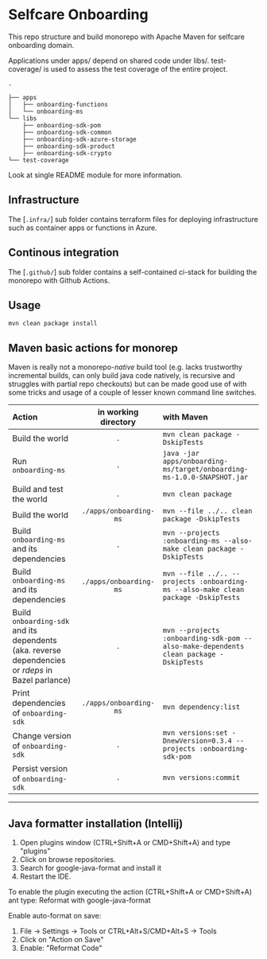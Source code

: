 # Selfcare Onboarding

This repo structure and build monorepo with Apache Maven for selfcare onboarding domain.

Applications under apps/ depend on shared code under libs/. test-coverage/ is used to assess the test coverage of the entire project.


```
.

├── apps
│   ├── onboarding-functions
│   └── onboarding-ms
└── libs
    ├── onboarding-sdk-pom
    ├── onboarding-sdk-common
    ├── onboarding-sdk-azure-storage
    ├── onboarding-sdk-product
    ├── onboarding-sdk-crypto
└── test-coverage
```

Look at single README module for more information.

## Infrastructure

The [`.infra/`] sub folder contains terraform files for deploying infrastructure such as container apps or functions in Azure.


## Continous integration

The [`.github/`] sub folder contains a self-contained ci-stack for building the monorepo with Github Actions.

## Usage

```shell script
mvn clean package install
```

## Maven basic actions for monorep

Maven is really not a monorepo-*native* build tool (e.g. lacks
trustworthy incremental builds, can only build java code natively, is recursive and
struggles with partial repo checkouts) but can be made good use of with some tricks
and usage of a couple of lesser known command line switches.

| Action                                                                                             |  in working directory  | with Maven                                                                            |
|:---------------------------------------------------------------------------------------------------|:----------------------:|:--------------------------------------------------------------------------------------|
| Build the world                                                                                    |          `.`           | `mvn clean package -DskipTests`                                                       |
| Run `onboarding-ms`                                                                                |          `.`           | `java -jar apps/onboarding-ms/target/onboarding-ms-1.0.0-SNAPSHOT.jar`                |
| Build and test the world                                                                           |     `.`                | `mvn clean package`                                                                   |
| Build the world                                                                                    | `./apps/onboarding-ms` | `mvn --file ../.. clean package -DskipTests`                                          |
| Build `onboarding-ms` and its dependencies                                                         |          `.`           | `mvn --projects :onboarding-ms --also-make clean package -DskipTests`                 |
| Build `onboarding-ms` and its dependencies                                                         | `./apps/onboarding-ms` | `mvn --file ../.. --projects :onboarding-ms --also-make clean package -DskipTests`    |
| Build `onboarding-sdk` and its dependents (aka. reverse dependencies or *rdeps* in Bazel parlance) |          `.`           | `mvn --projects :onboarding-sdk-pom --also-make-dependents clean package -DskipTests` |
| Print dependencies of `onboarding-sdk`                                                             | `./apps/onboarding-ms` | `mvn dependency:list`                                                                 |
| Change version  of `onboarding-sdk`                                                             | `.` | `mvn versions:set -DnewVersion=0.3.4 --projects :onboarding-sdk-pom  `                |
| Persist version  of `onboarding-sdk`                                                             | `.` | `mvn versions:commit   `                                                              |

-----

## Java formatter installation (Intellij)

1. Open plugins window (CTRL+Shift+A or CMD+Shift+A) and type "plugins"
2. Click on browse repositories.
3. Search for google-java-format and install it
4. Restart the IDE.

To enable the plugin executing the action (CTRL+Shift+A or CMD+Shift+A) ant type: Reformat with google-java-format

Enable auto-format on save:

1. File -> Settings -> Tools or CTRL+Alt+S/CMD+Alt+S -> Tools
2. Click on "Action on Save"
3. Enable: "Reformat Code"